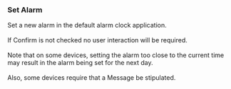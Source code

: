 ### Set Alarm

Set a new alarm in the default alarm clock application.\
\
If Confirm is not checked no user interaction will be required.\
\
Note that on some devices, setting the alarm too close to the current
time may result in the alarm being set for the next day.\
\
Also, some devices require that a Message be stipulated.
